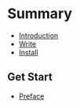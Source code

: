 # Summary

* [Introduction](README.md)
* [Write](write.md)
* [Install](install.md)

## Get Start

* [Preface](get-start/preface.md)

